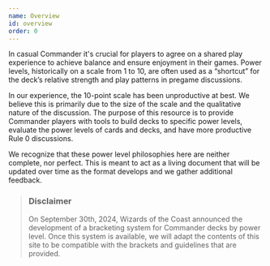 ```yaml
---
name: Overview
id: overview
order: 0
---
```


In casual Commander it's crucial for players to agree on a shared play experience to achieve balance and ensure enjoyment in their games. Power levels, historically on a scale from 1 to 10, are often used as a “shortcut” for the deck’s relative strength and play patterns in pregame discussions.

In our experience, the 10-point scale has been unproductive at best. We believe this is primarily due to the size of the scale and the qualitative nature of the discussion. The purpose of this resource is to provide Commander players with tools to build decks to specific power levels, evaluate the power levels of cards and decks, and have more productive Rule 0 discussions.

We recognize that these power level philosophies here are neither complete, nor perfect. This is meant to act as a living document that will be updated over time as the format develops and we gather additional feedback.

> ### Disclaimer
>
> On September 30th, 2024, Wizards of the Coast announced the
> development of a bracketing system for Commander decks by power level. Once
> this system is available, we will adapt the contents of this site to be
> compatible with the brackets and guidelines that are provided.
